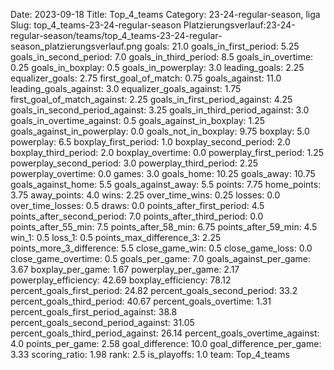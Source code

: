 Date: 2023-09-18
Title: Top_4_teams
Category: 23-24-regular-season, liga
Slug: top_4_teams-23-24-regular-season
Platzierungsverlauf:23-24-regular-season/teams/top_4_teams-23-24-regular-season_platzierungsverlauf.png
goals: 21.0
goals_in_first_period: 5.25
goals_in_second_period: 7.0
goals_in_third_period: 8.5
goals_in_overtime: 0.25
goals_in_boxplay: 0.5
goals_in_powerplay: 3.0
leading_goals: 2.25
equalizer_goals: 2.75
first_goal_of_match: 0.75
goals_against: 11.0
leading_goals_against: 3.0
equalizer_goals_against: 1.75
first_goal_of_match_against: 2.25
goals_in_first_period_against: 4.25
goals_in_second_period_against: 3.25
goals_in_third_period_against: 3.0
goals_in_overtime_against: 0.5
goals_against_in_boxplay: 1.25
goals_against_in_powerplay: 0.0
goals_not_in_boxplay: 9.75
boxplay: 5.0
powerplay: 6.5
boxplay_first_period: 1.0
boxplay_second_period: 2.0
boxplay_third_period: 2.0
boxplay_overtime: 0.0
powerplay_first_period: 1.25
powerplay_second_period: 3.0
powerplay_third_period: 2.25
powerplay_overtime: 0.0
games: 3.0
goals_home: 10.25
goals_away: 10.75
goals_against_home: 5.5
goals_against_away: 5.5
points: 7.75
home_points: 3.75
away_points: 4.0
wins: 2.25
over_time_wins: 0.25
losses: 0.0
over_time_losses: 0.5
draws: 0.0
points_after_first_period: 4.5
points_after_second_period: 7.0
points_after_third_period: 0.0
points_after_55_min: 7.5
points_after_58_min: 6.75
points_after_59_min: 4.5
win_1: 0.5
loss_1: 0.5
points_max_difference_3: 2.25
points_more_3_difference: 5.5
close_game_win: 0.5
close_game_loss: 0.0
close_game_overtime: 0.5
goals_per_game: 7.0
goals_against_per_game: 3.67
boxplay_per_game: 1.67
powerplay_per_game: 2.17
powerplay_efficiency: 42.69
boxplay_efficiency: 78.12
percent_goals_first_period: 24.82
percent_goals_second_period: 33.2
percent_goals_third_period: 40.67
percent_goals_overtime: 1.31
percent_goals_first_period_against: 38.8
percent_goals_second_period_against: 31.05
percent_goals_third_period_against: 26.14
percent_goals_overtime_against: 4.0
points_per_game: 2.58
goal_difference: 10.0
goal_difference_per_game: 3.33
scoring_ratio: 1.98
rank: 2.5
is_playoffs: 1.0
team: Top_4_teams
